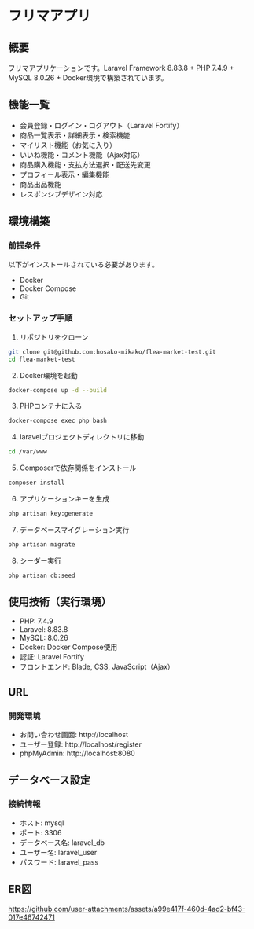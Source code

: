 # **フリマアプリ**

## **概要**
フリマアプリケーションです。Laravel Framework 8.83.8 + PHP 7.4.9 + MySQL 8.0.26 + Docker環境で構築されています。

## **機能一覧**
- 会員登録・ログイン・ログアウト（Laravel Fortify）
- 商品一覧表示・詳細表示・検索機能
- マイリスト機能（お気に入り）
- いいね機能・コメント機能（Ajax対応）
- 商品購入機能・支払方法選択・配送先変更
- プロフィール表示・編集機能
- 商品出品機能
- レスポンシブデザイン対応

## **環境構築**
### 前提条件
以下がインストールされている必要があります。
- Docker
- Docker Compose
- Git

### セットアップ手順
1. リポジトリをクローン
```bash
git clone git@github.com:hosako-mikako/flea-market-test.git
cd flea-market-test
```

2. Docker環境を起動
```bash
docker-compose up -d --build
```

3. PHPコンテナに入る
```bash
docker-compose exec php bash
```

4. laravelプロジェクトディレクトリに移動
```bash
cd /var/www
```

5. Composerで依存関係をインストール
```bash
composer install
```

6. アプリケーションキーを生成
```bash
php artisan key:generate
```

7. データベースマイグレーション実行
```bash
php artisan migrate
```

8. シーダー実行
```bash
php artisan db:seed
```


## **使用技術（実行環境）**
- PHP: 7.4.9
- Laravel: 8.83.8
- MySQL: 8.0.26
- Docker: Docker Compose使用
- 認証: Laravel Fortify
- フロントエンド: Blade, CSS, JavaScript（Ajax）

## **URL**
### 開発環境
- お問い合わせ画面: http://localhost
- ユーザー登録: http://localhost/register
- phpMyAdmin: http://localhost:8080

## **データベース設定**
### 接続情報
- ホスト: mysql
- ポート: 3306
- データベース名: laravel_db
- ユーザー名: laravel_user
- パスワード: laravel_pass

## **ER図**
https://github.com/user-attachments/assets/a99e417f-460d-4ad2-bf43-017e46742471


